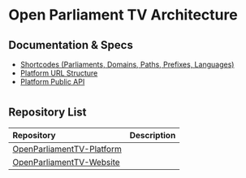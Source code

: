 # Open Parliament TV Architecture


## Documentation & Specs

* [Shortcodes (Parliaments, Domains, Paths, Prefixes, Languages)](SHORTCODES.md)
* [Platform URL Structure](PLATFORM-URLS.md)
* [Platform Public API](PLATFORM-API.md)

#
## Repository List

| Repository| Description | 
| :------------- | :---------- | 
| [OpenParliamentTV-Platform](https://github.com/OpenParliamentTV/OpenParliamentTV-Platform) |  |
| [OpenParliamentTV-Website](https://github.com/OpenParliamentTV/OpenParliamentTV-Website) |  |
